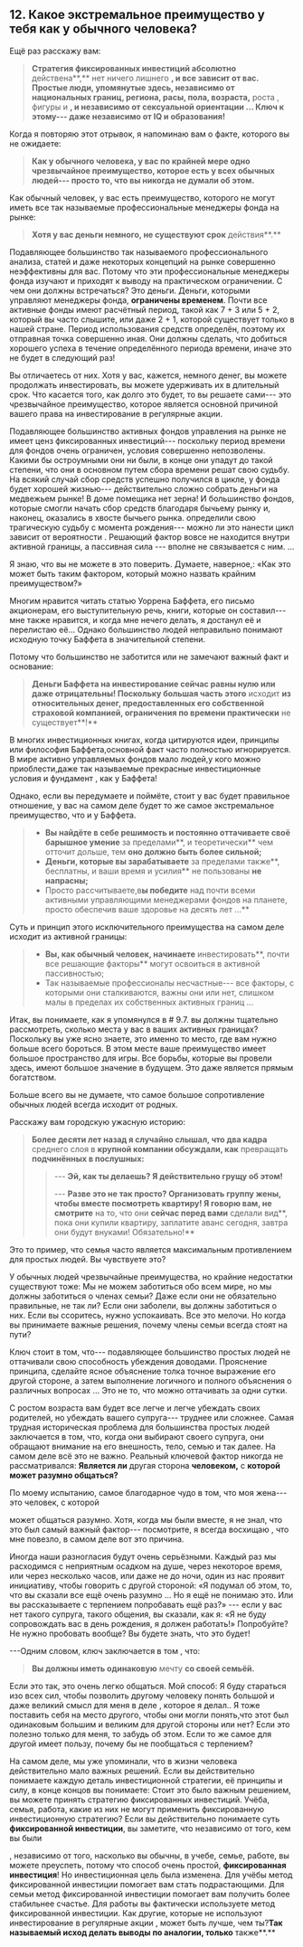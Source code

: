 ## 12. Какое экстремальное преимущество у тебя как у обычного человека?

Ещё раз расскажу вам:

> **Стратегия фиксированных инвестиций абсолютно** действена**,** нет ничего лишнего **, и все зависит от вас. Простые люди, упомянутые здесь, независимо от национальных границ, региона, расы, пола, возраста,** роста , фигуры и **, и независимо от сексуальной ориентации \... Ключ к этому--- даже независимо от IQ и образования!**

Когда я повторяю этот отрывок, я напоминаю вам о факте, которого вы не ожидаете:

> **Как у обычного человека, у вас по крайней мере одно чрезвычайное преимущество, которое есть у всех обычных людей--- просто то, что вы никогда не думали об этом.**

Как обычный человек, у вас есть преимущество, которого не могут иметь все так называемые профессиональные менеджеры фонда на рынке:

> **Хотя у вас деньги немного, не существуют срок** действия**.**

Подавляющее большинство так называемого профессионального анализа, статей и даже некоторых концепций на рынке совершенно неэффективны для вас. Потому что эти профессиональные менеджеры фонда изучают и приходят к выводу на практическом ограничении. С чем они должны встречаться? Это деньги. Деньги, которыми управляют менеджеры фонда, **ограничены временем**. Почти все активные фонды имеют расчётный период, такой как 7 + 3 или 5 + 2, который вы часто слышите, или даже 2 + 1, которой существует только в нашей стране. Период использования средств определён, поэтому их отправная точка совершенно иная. Они должны сделать, что добиться хорошего успеха в течение определённого периода времени, иначе это не будет в следующий раз!

Вы отличаетесь от них. Хотя у вас, кажется, немного денег, вы можете продолжать инвестировать, вы можете удерживать их в длительный срок. Что касается того, как долго это будет, то вы решаете сами--- это чрезвычайное преимущество, которое является основной причиной вашего права на инвестирование в регулярные акции.

Подавляющее большинство активных фондов управления на рынке не имеет ценз фиксированных инвестиций--- поскольку период времени для фондов очень ограничен, условия совершенно непозволены. Какими бы остроумными они ни были, в конце они упадут до такой степени, что они в основном путем сбора времени решат свою судьбу. На всякий случай сбор средств успешно получился в цикле, у фонда будет хорошей жизнью--- действительно сложно собрать деньги на медвежьем рынке! В доме помещика нет зерна! И большинство фондов, которые смогли начать сбор средств благодаря бычьему рынку и, наконец, оказались в хвосте бычьего рынка. определили свою трагическую судьбу с момента рождения--- можно ли это нанести цикл зависит от вероятности . Решающий фактор вовсе не находится внутри активной границы, а пассивная сила --- вполне не связывается с ним. \...

Я знаю, что вы не можете в это поверить. Думаете, наверное,: «Как это может быть таким фактором, который можно назвать крайним преимуществом?»

Многим нравится читать статью Уоррена Баффета, его письмо акционерам, его выступительную речь, книги, которые он составил--- мне также нравится, и когда мне нечего делать, я достанул её и перелистаю её\... Однако большинство людей неправильно понимают исходную точку Баффета в значительной степени.

Потому что большинство не заботится или не замечают важный факт и основание:

> **Деньги Баффета на инвестирование сейчас равны нулю или даже отрицательны! Поскольку большая часть этого** исходит **из относительных денег, предоставленных его собственной страховой компанией, ограничения по времени практически** не существует**!**

В многих инвестиционных книгах, когда цитируются идеи, принципы или философия Баффета,основной факт часто полностью игнорируется. В мире активно управляемых фондов мало людей,у кого можно приоблести,даже так называемые прекрасные инвестиционные условия и фундамент , как у Баффета!

Однако, если вы передумаете и поймёте, стоит у вас будет правильное отношение, у вас на самом деле будет то же самое экстремальное преимущество, что и у Баффета.

> - **Вы найдёте в себе решимость и постоянно оттачиваете своё барышное умение** за пределами**, и теоретически** чем отточит дольше, тем **оно должно быть более сильной;**
> - **Деньги, которые вы зарабатываете** за пределами также**, бесплатны, и ваши время и усилия** не пользованы **не напрасны;**
> - Просто рассчитываете,в**ы победите** над почти всеми активными управляющими менеджерами фондов на планете, просто обеспечив ваше здоровье на десять лет \...**

Суть и принцип этого исключительного преимущества на самом деле исходит из активной границы:

> - **Вы, как обычный человек, начинаете** инвестировать**, почти все решающие факторы** могут освоиться в активной пассивностью;
> - Так называемые профессионалы несчастные--- все факторы, с которыми они сталкиваются, важны они или нет, слишком малы в пределах их собственных активных границ \...

Итак, вы понимаете, как я упомянулся в \# 9.7. вы должны тщательно рассмотреть, сколько места у вас в ваших активных границах? Поскольку вы уже ясно знаете, это именно то место, где вам нужно больше всего бороться. В этом месте ваше преимущество имеет большое пространство для игры. Все борьбы, которые вы провели здесь, имеют большое значение в будущем. Это даже является прямым богатством.

Больше всего вы не думаете, что самое большое сопротивление обычных людей всегда исходит от родных.

Расскажу вам городскую ужасную историю:

> **Более десяти лет назад я случайно слышал, что два кадра** среднего слоя в **крупной компании обсуждали, как** превращать **подчинённых в послушных:**
>
> > --- **Эй, как ты делаешь? Я действительно грущу об этом!**
> >
> > --- **Разве это не так просто? Организовать группу жены, чтобы вместе посмотреть квартиру! Я говорю вам, не смотрите** на то, что они **сейчас перед вами** сделали вид**, пока они купили квартиру, заплатите аванс сегодня, завтра они будут внуками! Обязательно!**

Это то пример, что семья часто является максимальным противлением для простых людей. Вы чувствуете это?

У обычных людей чрезвычайные преимущества, но крайние недостатки существуют тоже: Мы не можем заботиться обо всем мире, но мы должны заботиться о членах семьи? Даже если они не обязательно правильные, не так ли? Если они заболели, вы должны заботиться о них. Если вы ссоритесь, нужно успокаивать. Все это мелочи. Но когда вы принимаете важные решения, почему члены семьи всегда стоят на пути?

Ключ стоит в том, что--- подавляющее большинство простых людей не оттачивали свою способность убеждения доводами. Прояснение принципа, сделайте ясное объяснение толка точное выражение его другой стороне, а затем выполнение логичного и полного объяснения о различных вопросах \... Это не то, что можно оттачивать за одни сутки.

С ростом возраста вам будет все легче и легче убеждать своих родителей, но убеждать вашего супруга--- труднее или сложнее. Самая трудная историческая проблема для большинства простых людей заключается в том, что, когда они выбирают своего супруга, они обращают внимание на его внешность, тело, семью и так далее. На самом деле всё это не важно. Реальный ключевой фактор никогда не рассматривался: **Является ли** другая сторона **человеком,** с **которой может разумно общаться?**

По моему испытанию, самое благодарное чудо в том, что моя жена--- это человек, с которой

может общаться разумно. Хотя, когда мы были вместе, я не знал, что это был самый важный фактор--- посмотрите, я всегда восхищаю , что мне повезло, в самом деле вот это причина.

Иногда наши разногласия будут очень серьёзными. Каждый раз мы расходимся с неприятным осадком на душе, через некоторое время, или через несколько часов, или даже не до ночи, один из нас проявит инициативу, чтобы говорить с другой стороной: «Я подумал об этом, то, что вы сказали все ещё очень разумно \... Но я ещё не понимаю это. Или вы рассказываете с терпением попробавать ещё раз?» --- если у вас нет такого супруга, такого общения, вы сказали, как я: «Я не буду сопровождать вас в день рождения, я должен работать!» Попробуйте? Не нужно пробовать вообще? Вы будете знать, что это будет!

---Одним словом, ключ заключается в том , что:

> **Вы должны иметь одинаковую** мечту **со своей семьёй.**

Если это так, это очень легко общаться. Мой способ: Я буду стараться изо всех сил, чтобы позволить другому человеку понять большой и даже великий смысл для меня в деле , которое я делал.. Я тоже поставить себя на место другого, чтобы они могли понять,что этот был одинаковым большим и великим для другой стороны или нет? Если это полезно только для меня, то забудь об этом. Если то же самое для другой имеет пользу, почему бы не пообщаться с терпением?

На самом деле, мы уже упоминали, что в жизни человека действительно мало важных решений. Если вы действительно понимаете каждую деталь инвестиционной стратегии, её принципы и силу, в конце концов вы понимаете: Стоит это было важным решением, вы можете принять стратегию фиксированных инвестиций. Учёба, семья, работа, какие из них не могут применить фиксированную инвестиционную стратегию? Если вы действительно понимаете суть **фиксированной инвестиции**, вы заметите, что независимо от того, кем вы были

, независимо от того, насколько вы обычны, в учебе, семье, работе, вы можете преуспеть, потому что способ очень простой, **фиксированная инвестиция**! Но инвестиционная цель была изменена. Для учёбы метод фиксированной инвестиции помогает вам стать подрастающими. Для семьи метод фиксированной инвестиции помогает вам получить более стабильнее счастье. Для работы вы фактически используете метод фиксированной инвестиции. Как другие, которые не используют инвестирование в регулярные акции , может быть лучше, чем ты?**Так называемый исход делать выводы по аналогии, только** также**.**

###